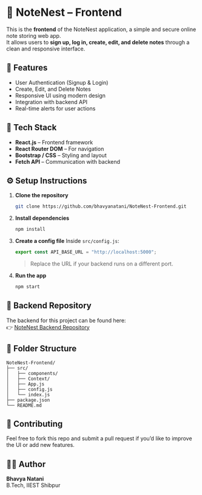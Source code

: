 # 📝 NoteNest – Frontend

This is the **frontend** of the NoteNest application, a simple and secure online note storing web app.  
It allows users to **sign up, log in, create, edit, and delete notes** through a clean and responsive interface.

## 🚀 Features
- User Authentication (Signup & Login)
- Create, Edit, and Delete Notes
- Responsive UI using modern design
- Integration with backend API
- Real-time alerts for user actions

## 🧩 Tech Stack
- **React.js** – Frontend framework  
- **React Router DOM** – For navigation  
- **Bootstrap / CSS** – Styling and layout  
- **Fetch API** – Communication with backend

## ⚙️ Setup Instructions
1. **Clone the repository**
   ```bash
   git clone https://github.com/bhavyanatani/NoteNest-Frontend.git
   ```
2. **Install dependencies**
   ```bash
   npm install
   ```
3. **Create a config file**
   Inside `src/config.js`:
   ```javascript
   export const API_BASE_URL = "http://localhost:5000";
   ```
   > Replace the URL if your backend runs on a different port.
4. **Run the app**
   ```bash
   npm start
   ```

## 🔗 Backend Repository
The backend for this project can be found here:  
👉 [NoteNest Backend Repository](https://github.com/bhavyanatani/NoteNest-Backend)

## 📂 Folder Structure
```
NoteNest-Frontend/
├── src/
│   ├── components/
│   ├── Context/
│   ├── App.js
│   ├── config.js
│   └── index.js
├── package.json
└── README.md
```

## 🤝 Contributing
Feel free to fork this repo and submit a pull request if you’d like to improve the UI or add new features.

## 🧑‍💻 Author
**Bhavya Natani**  
B.Tech, IIEST Shibpur
